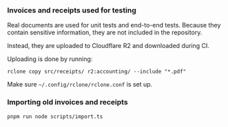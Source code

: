 ### Invoices and receipts used for testing

Real documents are used for unit tests and end-to-end tests. Because they
contain sensitive information, they are not included in the repository.

Instead, they are uploaded to Cloudflare R2 and downloaded during CI.

Uploading is done by running:

```
rclone copy src/receipts/ r2:accounting/ --include "*.pdf"
```

Make sure `~/.config/rclone/rclone.conf` is set up.

### Importing old invoices and receipts

```
pnpm run node scripts/import.ts
```
